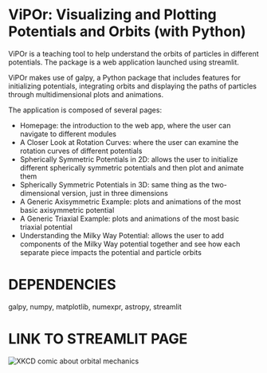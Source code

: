 # ViPOr: Visualizing and Plotting Potentials and Orbits (with Python)

ViPOr is a teaching tool to help understand the orbits of particles in different potentials. The package is a web application launched using streamlit. 

ViPOr makes use of galpy, a Python package that includes features for initializing potentials, integrating orbits and displaying the paths of particles through multidimensional plots and animations. 

The application is composed of several pages:
  - Homepage: the introduction to the web app, where the user can navigate to different modules
  - A Closer Look at Rotation Curves: where the user can examine the rotation curves of different potentials
  - Spherically Symmetric Potentials in 2D: allows the user to initialize different spherically symmetric potentials and then plot and animate them
  - Spherically Symmetric Potentials in 3D: same thing as the two-dimensional version, just in three dimensions
  - A Generic Axisymmetric Example: plots and animations of the most basic axisymmetric potential
  - A Generic Triaxial Example: plots and animations of the most basic triaxial potential
  - Understanding the Milky Way Potential: allows the user to add components of the Milky Way potential together and see how each separate piece impacts the potential and particle orbits

# DEPENDENCIES

galpy, numpy, matplotlib, numexpr, astropy, streamlit

# LINK TO STREAMLIT PAGE

![XKCD comic about orbital mechanics](https://imgs.xkcd.com/comics/orbital_mechanics.png)
